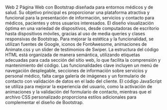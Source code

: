 Web 2 Página Web con  Bootstrap diseñada para entornos médicos y de salud. Su objetivo principal
es proporcionar una plataforma atractiva y funcional para la presentación de información, servicios 
y contacto para médicos, pacientes y otros usuarios interesados.
El diseño visualización óptima en una variedad de dispositivos, desde computadoras
de escritorio hasta dispositivos móviles, gracias al uso de media queries y clases responsivas de Bootstrap.
Para mejorar la estética y la funcionalidad, se utilizan fuentes de Google, 
iconos de FontAwesome, animaciones de Animate.css y un slider de testimonios de Swiper.
La estructura del código HTML está organizada de manera semántica, utilizando etiquetas adecuadas para cada 
sección del sitio web, lo que facilita la comprensión y mantenimiento del código.
Las funcionalidades clave incluyen un menú de navegación desplegable, secciones de información sobre servicios 
y personal médico, falta carga galería de imágenes y un formulario de contacto con validación de datos en el lado del cliente.
El código JavaScript se utiliza para mejorar la experiencia del usuario, como la activación de animaciones y
la validación del formulario de contacto, mientras que el archivo CSS personalizado proporciona estilos adicionales para complementar el diseño de Bootstrap.
